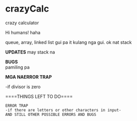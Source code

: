 # crazyCalc
crazy calculator

Hi humans! haha

queue, array, linked list gui pa it kulang nga gui. ok nat stack
  
 
 ****UPDATES****
may stack na
  
  
 ****BUGS****   
 pamiling pa
   
 ****MGA NAERROR TRAP****    
 
  -if divisor is zero
    
  ====THINGS LEFT TO DO====
  
    ERROR TRAP 
    -if there are letters or other characters in input-
    AND STILL OTHER POSSIBLE ERRORS AND BUGS
   


